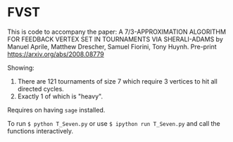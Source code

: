 # FVST
This is code to accompany the paper: A 7/3-APPROXIMATION ALGORITHM FOR FEEDBACK VERTEX SET IN TOURNAMENTS VIA SHERALI-ADAMS 
by Manuel Aprile, Matthew Drescher, Samuel Fiorini, Tony Huynh. Pre-print https://arxiv.org/abs/2008.08779

Showing:
1. There are 121 tournaments of size 7 which require 3 vertices to hit all directed cycles.
2. Exactly 1 of which is "heavy".

Requires on having ```sage``` installed.

To run ```$ python T_Seven.py``` or use ```$ ipython run T_Seven.py``` and call the functions interactively.
